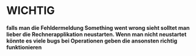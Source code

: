 # WICHTIG

#### falls man die Fehldermeldung Something went wrong sieht solltet man lieber die Rechnerapplikation neustarten. Wenn man nicht neustartet könnte es viele bugs bei Operationen geben die ansonsten richtig funktionieren 